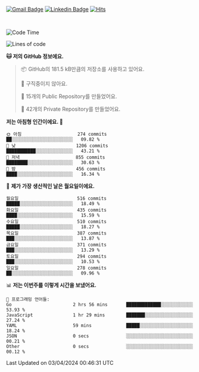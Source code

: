 [![Gmail Badge](https://img.shields.io/badge/-725psh@gmail.com-c14438?style=flat&logo=Gmail&logoColor=white&link=mailto:725psh@gmail.com)](mailto:725psh@gmail.com) 
[![Linkedin Badge](https://img.shields.io/badge/-soohanpark-0072b1?style=flat&logo=Linkedin&logoColor=white&link=https://www.linkedin.com/in/soohanpark/)](https://www.linkedin.com/in/soohanpark/) 
[![Hits](https://hits.seeyoufarm.com/api/count/incr/badge.svg?url=https%3A%2F%2Fgithub.com%2FSoohan-Park&count_bg=%23000000&title_bg=%23828282&icon=gradle.svg&icon_color=%23FFFFFF&title=Visited&edge_flat=false)](https://hits.seeyoufarm.com)  

<br />

<!--START_SECTION:waka-->
![Code Time](http://img.shields.io/badge/Code%20Time-1%2C687%20hrs%2039%20mins-blue)

![Lines of code](https://img.shields.io/badge/%EC%A0%80%EB%8A%94%20%EC%97%AC%ED%83%9C%EA%B9%8C%EC%A7%80%20-6.2%20million%20%EC%A4%84%EC%9D%98%20%EC%BD%94%EB%93%9C%EB%A5%BC%20%EC%9E%91%EC%84%B1%ED%96%88%EC%96%B4%EC%9A%94.-blue)

**🐱 저의 GitHub 정보에요.** 

> 📦 GitHub의 181.5 kB만큼의 저장소를 사용하고 있어요. 
 > 
> 🚫 구직중이지 않아요.
 > 
> 📜 15개의 Public Repository를 만들었어요. 
 > 
> 🔑 42개의 Private Repository를 만들었어요. 
 > 
**저는 아침형 인간이에요. 🐤** 

```text
🌞 아침                     274 commits         ██░░░░░░░░░░░░░░░░░░░░░░░   09.82 % 
🌆 낮　                     1206 commits        ███████████░░░░░░░░░░░░░░   43.21 % 
🌃 저녁                     855 commits         ████████░░░░░░░░░░░░░░░░░   30.63 % 
🌙 밤　                     456 commits         ████░░░░░░░░░░░░░░░░░░░░░   16.34 % 
```
📅 **제가 가장 생산적인 날은 월요일이에요.** 

```text
월요일                      516 commits         █████░░░░░░░░░░░░░░░░░░░░   18.49 % 
화요일                      435 commits         ████░░░░░░░░░░░░░░░░░░░░░   15.59 % 
수요일                      510 commits         █████░░░░░░░░░░░░░░░░░░░░   18.27 % 
목요일                      387 commits         ███░░░░░░░░░░░░░░░░░░░░░░   13.87 % 
금요일                      371 commits         ███░░░░░░░░░░░░░░░░░░░░░░   13.29 % 
토요일                      294 commits         ███░░░░░░░░░░░░░░░░░░░░░░   10.53 % 
일요일                      278 commits         ██░░░░░░░░░░░░░░░░░░░░░░░   09.96 % 
```


📊 **저는 이번주를 이렇게 시간을 보냈어요.** 

```text
💬 프로그래밍 언어들: 
Go                       2 hrs 56 mins       █████████████░░░░░░░░░░░░   53.93 % 
JavaScript               1 hr 29 mins        ███████░░░░░░░░░░░░░░░░░░   27.24 % 
YAML                     59 mins             █████░░░░░░░░░░░░░░░░░░░░   18.24 % 
JSON                     0 secs              ░░░░░░░░░░░░░░░░░░░░░░░░░   00.21 % 
Other                    0 secs              ░░░░░░░░░░░░░░░░░░░░░░░░░   00.12 % 
```


 Last Updated on 03/04/2024 00:46:31 UTC
<!--END_SECTION:waka-->
